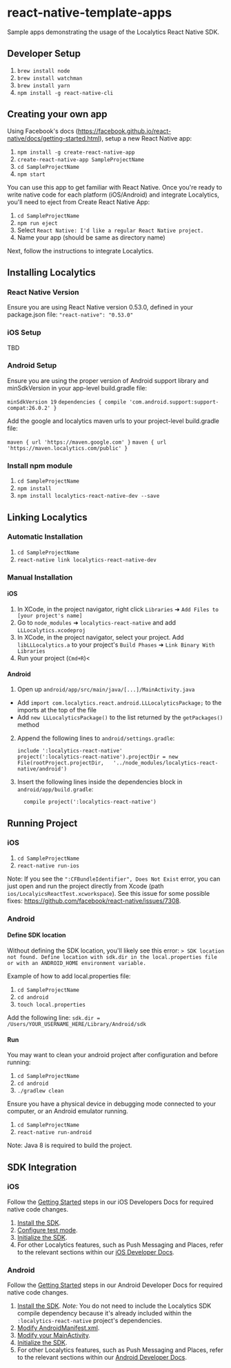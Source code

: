 # react-native-template-apps

Sample apps demonstrating the usage of the Localytics React Native SDK.

## Developer Setup

1. `brew install node`
2. `brew install watchman`
3. `brew install yarn`
4. `npm install -g react-native-cli`

## Creating your own app

Using Facebook's docs (https://facebook.github.io/react-native/docs/getting-started.html), setup a new React Native app:

1. `npm install -g create-react-native-app`
2. `create-react-native-app SampleProjectName`
3. `cd SampleProjectName`
4. `npm start`

You can use this app to get familiar with React Native.
Once you're ready to write native code for each platform (iOS/Android) and integrate Localytics, you'll need to eject from Create React Native App:

1. `cd SampleProjectName`
2. `npm run eject`
3. Select `React Native: I'd like a regular React Native project.`
4. Name your app (should be same as directory name)

Next, follow the instructions to integrate Localytics.

## Installing Localytics

### React Native Version

Ensure you are using React Native version 0.53.0, defined in your package.json file:
`"react-native": "0.53.0"`

### iOS Setup

TBD

### Android Setup

Ensure you are using the proper version of Android support library and minSdkVersion in your app-level build.gradle file:

`minSdkVersion 19`
`dependencies { compile 'com.android.support:support-compat:26.0.2' }`

Add the google and localytics maven urls to your project-level build.gradle file:

`maven { url 'https://maven.google.com' }`
`maven { url 'https://maven.localytics.com/public' }`

### Install npm module

1. `cd SampleProjectName`
2. `npm install`
3. `npm install localytics-react-native-dev --save`

## Linking Localytics

### Automatic Installation

1. `cd SampleProjectName`
2. `react-native link localytics-react-native-dev`

### Manual Installation

#### iOS

1. In XCode, in the project navigator, right click `Libraries` ➜ `Add Files to [your project's name]`
2. Go to `node_modules` ➜ `localytics-react-native` and add `LLLocalytics.xcodeproj`
3. In XCode, in the project navigator, select your project. Add `libLLLocalytics.a` to your project's `Build Phases` ➜ `Link Binary With Libraries`
4. Run your project (`Cmd+R`)<

#### Android

1. Open up `android/app/src/main/java/[...]/MainActivity.java`
  - Add `import com.localytics.react.android.LLLocalyticsPackage;` to the imports at the top of the file
  - Add `new LLLocalyticsPackage()` to the list returned by the `getPackages()` method
2. Append the following lines to `android/settings.gradle`:
  	```
  	include ':localytics-react-native'
  	project(':localytics-react-native').projectDir = new File(rootProject.projectDir, 	'../node_modules/localytics-react-native/android')
  	```
3. Insert the following lines inside the dependencies block in `android/app/build.gradle`:
  	```
      compile project(':localytics-react-native')
  	```

## Running Project

### iOS

1. `cd SampleProjectName`
2. `react-native run-ios`

Note: If you see the `":CFBundleIdentifier", Does Not Exist` error, you can just open
and run the project directly from Xcode (path `ios/LocalyicsReactTest.xcworkspace`). See this
issue for some possible fixes: https://github.com/facebook/react-native/issues/7308.

### Android

#### Define SDK location
Without defining the SDK location, you'll likely see this error:
`> SDK location not found. Define location with sdk.dir in the local.properties file or with an ANDROID_HOME environment variable.`

Example of how to add local.properties file:
1. `cd SampleProjectName`
2. `cd android`
3. `touch local.properties`

Add the following line:
`sdk.dir = /Users/YOUR_USERNAME_HERE/Library/Android/sdk`

#### Run

You may want to clean your android project after configuration and before running:

1. `cd SampleProjectName`
2. `cd android`
3. `./gradlew clean`

Ensure you have a physical device in debugging mode connected to your computer, or an Android emulator running.

1. `cd SampleProjectName`
2. `react-native run-android`

Note: Java 8 is required to build the project.

## SDK Integration

### iOS

Follow the [Getting Started](http://docs.localytics.com/dev/ios.html#getting-started-ios)
steps in our iOS Developers Docs for required native code changes.
1. [Install the SDK](http://docs.localytics.com/dev/ios.html#install-sdk-ios).
2. [Configure test mode](http://docs.localytics.com/dev/ios.html#test-mode-ios).
3. [Initialize the SDK](http://docs.localytics.com/dev/ios.html#initialize-sdk-ios).
4. For other Localytics features, such as Push Messaging and Places, refer to the
relevant sections within our [iOS Developer Docs](http://docs.localytics.com/dev/ios.html#ios).

### Android

Follow the [Getting Started](http://docs.localytics.com/dev/android.html#getting-started-android)
steps in our Android Developer Docs for required native code changes.
1. [Install the SDK](http://docs.localytics.com/dev/android.html#install-sdk-android).
*Note:* You do not need to include the Localytics SDK compile dependency because it's
already included within the `:localytics-react-native` project's dependencies.
2. [Modify AndroidManifest.xml](http://docs.localytics.com/dev/android.html#modify-androidmanifest-android).
3. [Modify your MainActivity](http://docs.localytics.com/dev/android.html#main-activity-test-mode-android).
4. [Initialize the SDK](http://docs.localytics.com/dev/android.html#initialize-sdk-android).
5. For other Localytics features, such as Push Messaging and Places, refer to the
relevant sections within our [Android Developer Docs](http://docs.localytics.com/dev/android.html#android).
